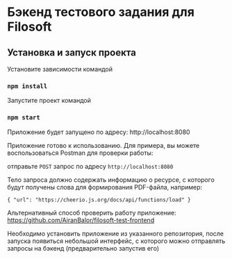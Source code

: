 # Бэкенд тестового задания для Filosoft


## Установка и запуск проекта

Установите зависимости командой

### `npm install`

Запустите проект командой

### `npm start`

Приложение будет запущено по адресу:
http://localhost:8080

Приложение готово к использованию. Для примера, вы можете воспользоваться
Postman для проверки работы:

отправьте `POST` запрос по адресу `http://localhost:8080`

Тело запроса должно содержать информацию о ресурсе, с которого будут получены
слова для формирования PDF-файла, например:

`{
  "url": "https://cheerio.js.org/docs/api/functions/load"
}`

Альтернативный способ проверить работу приложение:
https://github.com/AiranBalor/filosoft-test-frontend

Необходимо установить приложение из указанного репозитория, после запуска появиться небольшой интерфейс, с которого можно отправлять запросы на бэкенд (предварительно запустив его)
